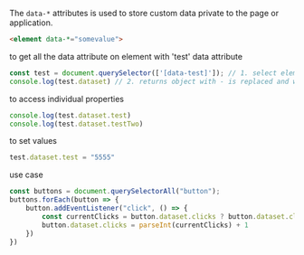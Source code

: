 The `data-*` attributes is used to store custom data private to the page or application.

```html
<element data-*="somevalue">
```

to get all the data attribute on element with 'test' data attribute

```js
const test = document.querySelector(['[data-test]']); // 1. select elememt
console.log(test.dataset) // 2. returns object with - is replaced and with camelCase
```

to access individual properties

```js
console.log(test.dataset.test)
console.log(test.dataset.testTwo)
```

to set values

```js
test.dataset.test = "5555"
```

use case

```js
const buttons = document.querySelectorAll("button");
buttons.forEach(button => {
    button.addEventListener("click", () => {
        const currentClicks = button.dataset.clicks ? button.dataset.clicks : 0
        button.dataset.clicks = parseInt(currentClicks) + 1
    })
})
```